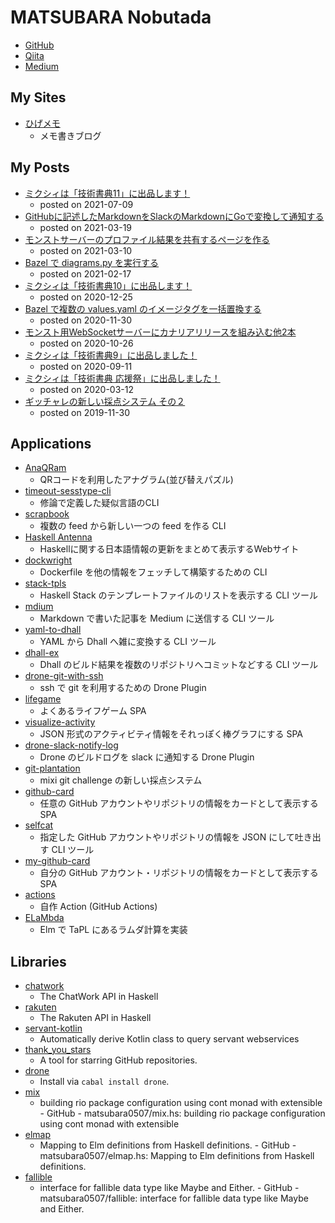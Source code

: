 # MATSUBARA Nobutada
- [GitHub](https://github.com/matsubara0507)
- [Qiita](https://qiita.com/matsubara0507)
- [Medium](https://medium.com/@nobutada)

## My Sites
- [ひげメモ](http://matsubara0507.github.io)
    - メモ書きブログ

## My Posts
- [ミクシィは「技術書典11」に出品します！](https://mixi-developers.mixi.co.jp/techbookfest11-f6f3e0cc1b96)
    - posted on 2021-07-09
- [GitHubに記述したMarkdownをSlackのMarkdownにGoで変換して通知する](https://mixi-developers.mixi.co.jp/html-to-mrkdwn-with-go-c205d6d55186)
    - posted on 2021-03-19
- [モンストサーバーのプロファイル結果を共有するページを作る](https://mixi-developers.mixi.co.jp/monst-profile-view-page-261ed633015a)
    - posted on 2021-03-10
- [Bazel で diagrams.py を実行する](https://mixi-developers.mixi.co.jp/build-diagrams-by-bazel-6eff8323d77d)
    - posted on 2021-02-17
- [ミクシィは「技術書典10」に出品します！](https://mixi-developers.mixi.co.jp/techbookfest10-227713d6b1b6)
    - posted on 2020-12-25
- [Bazel で複数の values.yaml のイメージタグを一括置換する](https://mixi-developers.mixi.co.jp/replace-values-yaml-with-bazel-977d0ceffc09)
    - posted on 2020-11-30
- [モンスト用WebSocketサーバーにカナリアリリースを組み込む他2本](https://mixi-developers.mixi.co.jp/update-monst-ws-server-2020summer-6c495fda7784)
    - posted on 2020-10-26
- [ミクシィは「技術書典9」に出品しました！](https://mixi-developers.mixi.co.jp/techbookfest9-327ad5f5d7e5)
    - posted on 2020-09-11
- [ミクシィは「技術書典 応援祭」に出品しました！](https://mixi-developers.mixi.co.jp/techbookfest8-7c8010399a0a)
    - posted on 2020-03-12
- [ギッチャレの新しい採点システム その２](https://mixi-developers.mixi.co.jp/mgc-with-git-plantation-part2-7329ad46dd8f)
    - posted on 2019-11-30

## Applications
- [AnaQRam](http://github.com/matsubara0507/AnaQRam)
    - QRコードを利用したアナグラム(並び替えパズル)
- [timeout-sesstype-cli](http://github.com/matsubara0507/timeout-sesstype.hs)
    - 修論で定義した疑似言語のCLI
- [scrapbook](https://github.com/matsubara0507/scrapbook)
    - 複数の feed から新しい一つの feed を作る CLI
- [Haskell Antenna](https://github.com/haskell-jp/antenna)
    - Haskellに関する日本語情報の更新をまとめて表示するWebサイト
- [dockwright](https://github.com/matsubara0507/dockwright)
    - Dockerfile を他の情報をフェッチして構築するための CLI
- [stack-tpls](https://github.com/matsubara0507/stack-tpls)
    - Haskell Stack のテンプレートファイルのリストを表示する CLI ツール
- [mdium](https://github.com/matsubara0507/mdium)
    - Markdown で書いた記事を Medium に送信する CLI ツール
- [yaml-to-dhall](https://github.com/matsubara0507/yaml-to-dhall)
    - YAML から Dhall へ雑に変換する CLI ツール
- [dhall-ex](https://github.com/matsubara0507/dhall-ex)
    - Dhall のビルド結果を複数のリポジトリへコミットなどする CLI ツール
- [drone-git-with-ssh](https://github.com/matsubara0507/drone-git-with-ssh)
    - ssh で git を利用するための Drone Plugin
- [lifegame](https://github.com/matsubara0507/lifegame)
    - よくあるライフゲーム SPA
- [visualize-activity](https://github.com/matsubara0507/visualize-activity)
    - JSON 形式のアクティビティ情報をそれっぽく棒グラフにする SPA
- [drone-slack-notify-log](https://github.com/matsubara0507/drone-slack-notify-log)
    - Drone のビルドログを slack に通知する Drone Plugin
- [git-plantation](https://github.com/matsubara0507/git-plantation)
    - mixi git challenge の新しい採点システム
- [github-card](https://github.com/matsubara0507/github-card)
    - 任意の GitHub アカウントやリポジトリの情報をカードとして表示する SPA
- [selfcat](https://github.com/matsubara0507/selfcat)
    - 指定した GitHub アカウントやリポジトリの情報を JSON にして吐き出す CLI ツール
- [my-github-card](https://github.com/matsubara0507/my-github-cards)
    - 自分の GitHub アカウント・リポジトリの情報をカードとして表示する SPA
- [actions](https://github.com/matsubara0507/actions)
    - 自作 Action (GitHub Actions)
- [ELaMbda](https://github.com/matsubara0507/ELaMbda)
    - Elm で TaPL にあるラムダ計算を実装

## Libraries
- [chatwork](http://hackage.haskell.org/package/chatwork)
    - The ChatWork API in Haskell
- [rakuten](http://hackage.haskell.org/package/rakuten)
    - The Rakuten API in Haskell
- [servant-kotlin](http://hackage.haskell.org/package/servant-kotlin)
    - Automatically derive Kotlin class to query servant webservices
- [thank_you_stars](http://hex.pm/packages/thank_you_stars)
    - A tool for starring GitHub repositories.
- [drone](http://hackage.haskell.org/package/drone)
    - Install via `cabal install drone`. 
- [mix](https://github.com/matsubara0507/mix.hs)
    - building rio package configuration using cont monad with extensible   - GitHub - matsubara0507/mix.hs: building rio package configuration using cont monad with extensible
- [elmap](https://github.com/matsubara0507/elmap.hs)
    - Mapping to Elm definitions from Haskell definitions. - GitHub - matsubara0507/elmap.hs: Mapping to Elm definitions from Haskell definitions.
- [fallible](https://github.com/matsubara0507/fallible)
    - interface for fallible data type like Maybe and Either. - GitHub - matsubara0507/fallible: interface for fallible data type like Maybe and Either.
